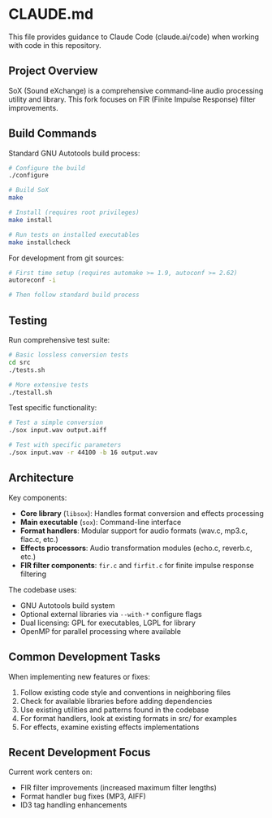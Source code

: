 # CLAUDE.md

This file provides guidance to Claude Code (claude.ai/code) when working with code in this repository.

## Project Overview

SoX (Sound eXchange) is a comprehensive command-line audio processing utility and library. This fork focuses on FIR (Finite Impulse Response) filter improvements.

## Build Commands

Standard GNU Autotools build process:

```bash
# Configure the build
./configure

# Build SoX
make

# Install (requires root privileges)
make install

# Run tests on installed executables
make installcheck
```

For development from git sources:
```bash
# First time setup (requires automake >= 1.9, autoconf >= 2.62)
autoreconf -i

# Then follow standard build process
```

## Testing

Run comprehensive test suite:
```bash
# Basic lossless conversion tests
cd src
./tests.sh

# More extensive tests
./testall.sh
```

Test specific functionality:
```bash
# Test a simple conversion
./sox input.wav output.aiff

# Test with specific parameters
./sox input.wav -r 44100 -b 16 output.wav
```

## Architecture

Key components:
- **Core library** (`libsox`): Handles format conversion and effects processing
- **Main executable** (`sox`): Command-line interface
- **Format handlers**: Modular support for audio formats (wav.c, mp3.c, flac.c, etc.)
- **Effects processors**: Audio transformation modules (echo.c, reverb.c, etc.)
- **FIR filter components**: `fir.c` and `firfit.c` for finite impulse response filtering

The codebase uses:
- GNU Autotools build system
- Optional external libraries via `--with-*` configure flags
- Dual licensing: GPL for executables, LGPL for library
- OpenMP for parallel processing where available

## Common Development Tasks

When implementing new features or fixes:
1. Follow existing code style and conventions in neighboring files
2. Check for available libraries before adding dependencies
3. Use existing utilities and patterns found in the codebase
4. For format handlers, look at existing formats in src/ for examples
5. For effects, examine existing effects implementations

## Recent Development Focus

Current work centers on:
- FIR filter improvements (increased maximum filter lengths)
- Format handler bug fixes (MP3, AIFF)
- ID3 tag handling enhancements